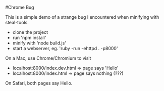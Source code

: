 #Chrome Bug

This is a simple demo of a strange bug I encountered when minifying with steal-tools.

- clone the project
- run 'npm install'
- minify with 'node build.js'
- start a webserver, eg. 'ruby -run -ehttpd . -p8000'

On a Mac, use Chrome/Chromium to visit

* localhost:8000/index.dev.html => page says 'Hello'
* localhost:8000/index.html => page says nothing (???)

On Safari, both pages say Hello.
